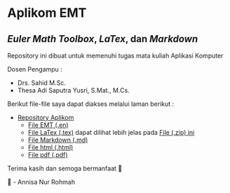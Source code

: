 # Aplikom EMT
## _Euler Math Toolbox_, _LaTex_, dan _Markdown_

Repository ini dibuat untuk memenuhi tugas mata kuliah Aplikasi Komputer

Dosen Pengampu :
- Drs. Sahid M.Sc.
- Thesa Adi Saputra Yusri, S.Mat., M.Cs.

Berikut file-file saya dapat diakses melalui laman berikut :
- [Repository Aplikom](https://github.com/Ann4nr/Aplikom-EMT.git)
  - [File EMT (.en)](https://github.com/Ann4nr/Aplikom-EMT/blob/main/EMT_Annisa%20Nur%20Rohmah_22305141031.en)
  - [File LaTex (.tex)](https://github.com/Ann4nr/Aplikom-EMT/blob/main/EMT_Annisa%20Nur%20Rohmah_22305141031.tex) dapat dilihat lebih jelas pada 
    [File (.zip) ini](https://github.com/Ann4nr/Aplikom-EMT/blob/main/EMT%20Latex.zip)
  - [File Markdown (.md)](https://github.com/Ann4nr/Aplikom-EMT/blob/main/EMT_Annisa%20Nur%20Rohmah_22305141031.md)
  - [File html (.html)](https://github.com/Ann4nr/Aplikom-EMT/blob/main/EMT_Annisa%20Nur%20Rohmah_22305141031.html)
  - [File pdf (.pdf)](https://github.com/Ann4nr/Aplikom-EMT/blob/main/EMT_Annisa%20Nur%20Rohmah_22305141031_html.pdf)

Terima kasih dan semoga bermanfaat :wave:

:cherry_blossom: - Annisa Nur Rohmah 
